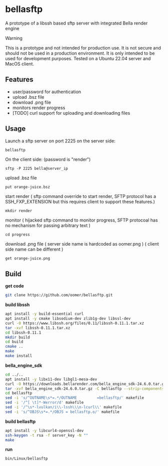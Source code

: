 # bellasftp
A prototype of a libssh based sftp server with integrated Bella render engine

> [!WARNING]
> This is a prototype and not intended for production use.
> It is not secure and should not be used in a production environment.
> It is only intended to be used for development purposes.
> Tested on a Ubuntu 22.04 server and MacOS client.

## Features

- user/password for authentication
- upload .bsz file
- download .png file
- monitors render progress
- [TODO] curl support for uploading and downloading files

## Usage

 Launch a sftp server on port 2225 on the server side:
```sh
bellasftp
```

On the client side: (password is "render")
```
sftp -P 2225 bella@server_ip
```

upload .bsz file
```
put orange-juice.bsz
```

start render ( sftp command override to start render, SFTP protocol has a SSH_FXP_EXTENSION but this requires client to support these features.)
```
mkdir render
```

monitor ( hijacked sftp command to monitor progress, SFTP protocoal has no mechanism for passing arbitrary text )
```
cd progress
```

download .png file ( server side name is hardcoded as oomer.png )
( client side name can be different )
```
get orange-juice.png
```


## Build


**get code**
```sh
git clone https://github.com/oomer/bellasftp.git
```

**build libssh**
```sh
apt install -y build-essential curl 
apt install -y cmake libsodium-dev zlib1g-dev libssl-dev
curl -O https://www.libssh.org/files/0.11/libssh-0.11.1.tar.xz
tar -xvf libssh-0.11.1.tar.xz
cd libssh-0.11.1
mkdir build
cd build
cmake ..
make
make install
```

**bella_engine_sdk**
```sh
cd ../..
apt install -y libx11-dev libgl1-mesa-dev
curl -O https://downloads.bellarender.com/bella_engine_sdk-24.6.0.tar.gz
tar -xvf bella_engine_sdk-24.6.0.tar.gz -C bellasftp --strip-components=1
cd bellasftp
sed -i 's/^OUTNAME\s*=.*/OUTNAME         =bellasftp/' makefile
sed -i '/^[ \t]*-Werror/d' makefile
sed -i '/^\s*-lvulkan/i\\-lssh\\\n-lcurl\\' makefile
sed -i 's/^OBJS\s*=.*/OBJS = bellasftp.o/' makefile
```

**build bellasftp**
```sh
apt install -y libcurl4-openssl-dev
ssh-keygen -t rsa -f server_key -N ""
make
```

**run**
```sh
bin/Linux/bellasftp
```